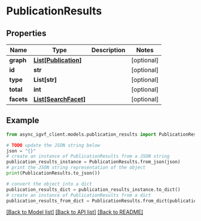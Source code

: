 # PublicationResults


## Properties

Name | Type | Description | Notes
------------ | ------------- | ------------- | -------------
**graph** | [**List[Publication]**](Publication.md) |  | [optional] 
**id** | **str** |  | [optional] 
**type** | **List[str]** |  | [optional] 
**total** | **int** |  | [optional] 
**facets** | [**List[SearchFacet]**](SearchFacet.md) |  | [optional] 

## Example

```python
from async_igvf_client.models.publication_results import PublicationResults

# TODO update the JSON string below
json = "{}"
# create an instance of PublicationResults from a JSON string
publication_results_instance = PublicationResults.from_json(json)
# print the JSON string representation of the object
print(PublicationResults.to_json())

# convert the object into a dict
publication_results_dict = publication_results_instance.to_dict()
# create an instance of PublicationResults from a dict
publication_results_from_dict = PublicationResults.from_dict(publication_results_dict)
```
[[Back to Model list]](../README.md#documentation-for-models) [[Back to API list]](../README.md#documentation-for-api-endpoints) [[Back to README]](../README.md)


